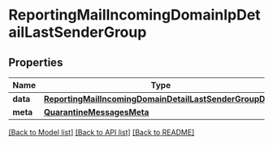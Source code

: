 # ReportingMailIncomingDomainIpDetailLastSenderGroup

## Properties
Name | Type | Description | Notes
------------ | ------------- | ------------- | -------------
**data** | [**ReportingMailIncomingDomainDetailLastSenderGroupData**](ReportingMailIncomingDomainDetailLastSenderGroupData.md) |  | [optional] 
**meta** | [**QuarantineMessagesMeta**](QuarantineMessagesMeta.md) |  | [optional] 

[[Back to Model list]](../README.md#documentation-for-models) [[Back to API list]](../README.md#documentation-for-api-endpoints) [[Back to README]](../README.md)


